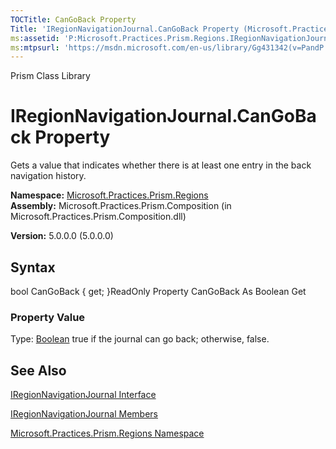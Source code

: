 ```yaml
---
TOCTitle: CanGoBack Property
Title: 'IRegionNavigationJournal.CanGoBack Property (Microsoft.Practices.Prism.Regions)'
ms:assetid: 'P:Microsoft.Practices.Prism.Regions.IRegionNavigationJournal.CanGoBack'
ms:mtpsurl: 'https://msdn.microsoft.com/en-us/library/Gg431342(v=PandP.50)'
---
```


Prism Class Library

IRegionNavigationJournal.CanGoBack Property
===============================================

Gets a value that indicates whether there is at least one entry in the back navigation history.

**Namespace:** [Microsoft.Practices.Prism.Regions](https://msdn.microsoft.com/n:microsoft.practices.prism.regions)
**Assembly:** Microsoft.Practices.Prism.Composition (in Microsoft.Practices.Prism.Composition.dll)

**Version:** 5.0.0.0 (5.0.0.0)

## Syntax


bool CanGoBack { get; }ReadOnly Property CanGoBack As Boolean Get
### Property Value

Type: [Boolean](http://msdn.microsoft.com/en-us/library/a28wyd50)
true if the journal can go back; otherwise, false.

See Also
--------


[IRegionNavigationJournal Interface](https://msdn.microsoft.com/t:microsoft.practices.prism.regions.iregionnavigationjournal)

[IRegionNavigationJournal Members](https://msdn.microsoft.com/allmembers.t:microsoft.practices.prism.regions.iregionnavigationjournal)

[Microsoft.Practices.Prism.Regions Namespace](https://msdn.microsoft.com/n:microsoft.practices.prism.regions)
